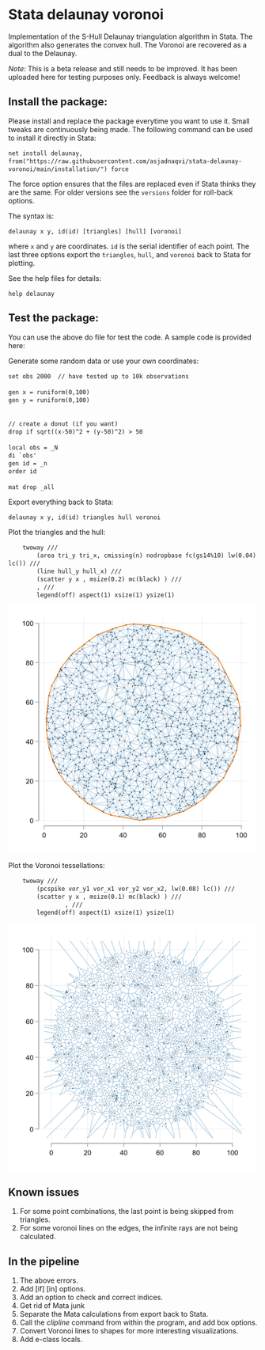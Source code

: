 # Stata delaunay voronoi

Implementation of the S-Hull Delaunay triangulation algorithm in Stata. The algorithm also generates the convex hull. The Voronoi are recovered as a dual to the Delaunay.

*Note:* This is a beta release and still needs to be improved. It has been uploaded here for testing purposes only. Feedback is always welcome!


## Install the package:

Please install and replace the package everytime  you want to use it. Small tweaks are continuously being made. The following command can be used to install it directly in Stata:

```applescript
net install delaunay, from("https://raw.githubusercontent.com/asjadnaqvi/stata-delaunay-voronoi/main/installation/") force
```

The force option ensures that the files are replaced even if Stata thinks they are the same. For older versions see the `versions` folder for roll-back options.


The syntax is:

```applescript
delaunay x y, id(id) [triangles] [hull] [voronoi]
```

where `x` and `y` are coordinates. `id` is the serial identifier of each point. The last three options export the `triangles`, `hull`, and `voronoi` back to Stata for plotting.

See the help files for details:

```applescript
help delaunay
```

## Test the package:

You can use the above do file for test the code. A sample code is provided here:

Generate some random data or use your own coordinates:

```applescript
set obs 2000  // have tested up to 10k observations

gen x = runiform(0,100)
gen y = runiform(0,100)


// create a donut (if you want)
drop if sqrt((x-50)^2 + (y-50)^2) > 50

local obs = _N 
di `obs'
gen id = _n
order id

mat drop _all
```


Export everything back to Stata:

```applescript
delaunay x y, id(id) triangles hull voronoi
```

Plot the triangles and the hull:

```applescript
	twoway ///
		(area tri_y tri_x, cmissing(n) nodropbase fc(gs14%10) lw(0.04) lc()) ///
		(line hull_y hull_x) ///
		(scatter y x , msize(0.2) mc(black) ) ///
		, ///
		legend(off) aspect(1) xsize(1) ysize(1)
```


<img src="delaunay1_triangles.png" height="500">

Plot the Voronoi tessellations:

```applescript
	twoway ///
		(pcspike vor_y1 vor_x1 vor_y2 vor_x2, lw(0.08) lc()) ///
		(scatter y x , msize(0.1) mc(black) ) ///
				, ///
		legend(off)	aspect(1) xsize(1) ysize(1)
```

<img src="delaunay2_voronoi.png" height="500">


## Known issues

1.   For some point combinations, the last point is being skipped from triangles.  
2.   For some voronoi lines on the edges, the infinite rays are not being calculated.



## In the pipeline

1.   The above errors.  
2.   Add [if] [in] options.  
3.   Add an option to check and correct indices.  
4.   Get rid of Mata junk 
5.   Separate the Mata calculations from export back to Stata. 
6.   Call the *clipline* command from within the program, and add box options.  
7.   Convert Voronoi lines to shapes for more interesting visualizations.  
8.   Add e-class locals.


